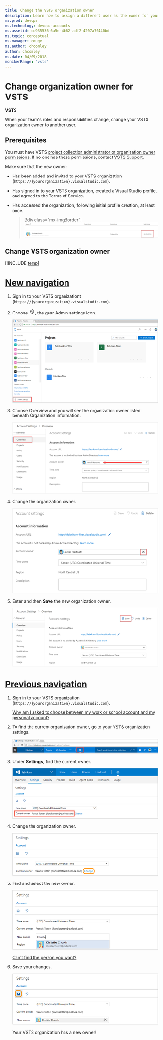 ```yaml
---
title: Change the VSTS organization owner 
description: Learn how to assign a different user as the owner for your VSTS organization and what permissions are required to make updates
ms.prod: devops
ms.technology: devops-accounts
ms.assetid: ec935536-6a5e-4b62-adf2-4207a70440bd
ms.topic: conceptual
ms.manager: douge
ms.author: chcomley
author: chcomley
ms.date: 04/09/2018
monikerRange: 'vsts'
---
```


# Change organization owner for VSTS

**VSTS**

When your team's roles and responsibilities change, change your VSTS organization owner to another user.

<a name="ChangeOwner"></a>

## Prerequisites

You must have VSTS [project collection administrator or organization owner permissions](faq-change-organization-ownership.md#find-owner-pca).
If no one has these permissions, contact
[VSTS Support](https://visualstudio.microsoft.com/team-services/support).

Make sure that the new owner:

* Has been added and invited to your VSTS organization (```https://{yourorganization}.visualstudio.com```).
* Has signed in to your VSTS organization, created a Visual Studio profile, and agreed to the Terms of Service.
* Has accessed the organization, following initial profile creation, at least once.

  >[!div class="mx-imgBorder"]
![Last sign in never](_img/change-organization-ownership/user_last_access.png)

## Change VSTS organization owner

[!INCLUDE [temp](../../work/_shared/new-agile-hubs-feature.md)]

# [New navigation](#tab/new-nav)

1. Sign in to your VSTS organizationt (```https://{yourorganization}.visualstudio.com```).
2. Choose ![gear icon](../../_img/icons/gear-icon.png), the gear Admin settings icon.

   ![Choose the gear, Admin settings icon](_img/_shared/sign-in-1.png)

3. Choose Overview and you will see the organization owner listed beneath Organization information.

   ![Find organization owner](_img/change-organization-ownership/find-organization-owner.png)

4. Change the organization owner.

   ![Change organization owner](_img/change-organization-ownership/change-organization-owner.png)

5. Enter and then **Save** the new organization owner.

   ![Save new organization owner](_img/change-organization-ownership/save-new-organization-owner.png)  

# [Previous navigation](#tab/previous-nav)

1. Sign in to your VSTS organization (```https://{yourorganization}.visualstudio.com```).

   [Why am I asked to choose between my work or school account and my personal account?](faq-change-organization-ownership.md#ChooseOrgAcctMSAcct)

2. To find the current organization owner, go to your VSTS organization settings.

   ![Go to organization settings](../../_shared/_img/organization-settings-new-ui.png)

3. Under **Settings**, find the current owner.

   ![Find current owner](../../_shared/_img/organization-owner-new-ui.png)

4. Change the organization owner.

   ![Change current owner](_img/change-organization-ownership/vsocontrolpanelchangeowner.png)

5. Find and select the new owner.

   ![Find and select owner](_img/change-organization-ownership/vsofindneworganizationowner.png)

   [Can't find the person you want?](faq-change-organization-ownership.md#NoNewOwner)

6. Save your changes.

   ![Select new owner, save changes](_img/change-organization-ownership/vsosaveneworganizationowner.png)

   Your VSTS organization has a new owner!
